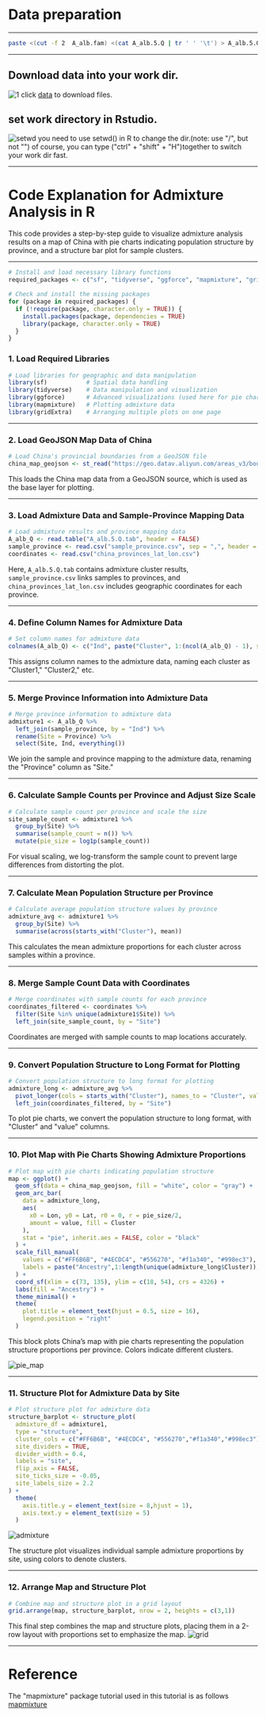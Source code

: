 
# Data preparation
---
```bash
paste <(cut -f 2  A_alb.fam) <(cat A_alb.5.Q | tr ' ' '\t') > A_alb.5.Q.tab
```
---
## Download data into your work dir.

![1](https://github.com/user-attachments/assets/151671a8-ad9e-422e-ac08-5652189b2123)
click [data](https://github.com/BGIGPD/BestPractices4Pathogenomics/tree/main/Population_Visualization/data) to download files.
## set work directory in Rstudio.
![setwd](https://github.com/user-attachments/assets/0d8179b0-a1b7-41d4-9d06-0c558a117cd3)
you need to use setwd() in R to change the dir.(note: use "/", but not "\")
of course, you can type ("ctrl" + "shift" + "H")together to switch your work dir fast.

---

# Code Explanation for Admixture Analysis in R

This code provides a step-by-step guide to visualize admixture analysis results on a map of China with pie charts indicating population structure by province, and a structure bar plot for sample clusters.

---

```r
# Install and load necessary library functions
required_packages <- c("sf", "tidyverse", "ggforce", "mapmixture", "gridExtra")

# Check and install the missing packages
for (package in required_packages) {
  if (!require(package, character.only = TRUE)) {
    install.packages(package, dependencies = TRUE)
    library(package, character.only = TRUE)
  }
}
```

### 1. Load Required Libraries

```r
# Load libraries for geographic and data manipulation
library(sf)           # Spatial data handling
library(tidyverse)    # Data manipulation and visualization
library(ggforce)      # Advanced visualizations (used here for pie charts)
library(mapmixture)   # Plotting admixture data
library(gridExtra)    # Arranging multiple plots on one page
```

---

### 2. Load GeoJSON Map Data of China

```r
# Load China's provincial boundaries from a GeoJSON file
china_map_geojson <- st_read("https://geo.datav.aliyun.com/areas_v3/bound/100000_full.json")
```

This loads the China map data from a GeoJSON source, which is used as the base layer for plotting.

---

### 3. Load Admixture Data and Sample-Province Mapping Data

```r
# Load admixture results and province mapping data
A_alb_Q <- read.table("A_alb.5.Q.tab", header = FALSE)
sample_province <- read.csv("sample_province.csv", sep = ",", header = TRUE)
coordinates <- read.csv("china_provinces_lat_lon.csv")
```

Here, `A_alb.5.Q.tab` contains admixture cluster results, `sample_province.csv` links samples to provinces, and `china_provinces_lat_lon.csv` includes geographic coordinates for each province.

---

### 4. Define Column Names for Admixture Data

```r
# Set column names for admixture data
colnames(A_alb_Q) <- c("Ind", paste("Cluster", 1:(ncol(A_alb_Q) - 1), sep = ""))
```

This assigns column names to the admixture data, naming each cluster as "Cluster1," "Cluster2," etc.

---

### 5. Merge Province Information into Admixture Data

```r
# Merge province information to admixture data
admixture1 <- A_alb_Q %>%
  left_join(sample_province, by = "Ind") %>%
  rename(Site = Province) %>%
  select(Site, Ind, everything())
```

We join the sample and province mapping to the admixture data, renaming the "Province" column as "Site."

---

### 6. Calculate Sample Counts per Province and Adjust Size Scale

```r
# Calculate sample count per province and scale the size
site_sample_count <- admixture1 %>%
  group_by(Site) %>%
  summarise(sample_count = n()) %>%
  mutate(pie_size = log1p(sample_count))
```

For visual scaling, we log-transform the sample count to prevent large differences from distorting the plot.

---

### 7. Calculate Mean Population Structure per Province

```r
# Calculate average population structure values by province
admixture_avg <- admixture1 %>%
  group_by(Site) %>%
  summarise(across(starts_with("Cluster"), mean))
```

This calculates the mean admixture proportions for each cluster across samples within a province.

---

### 8. Merge Sample Count Data with Coordinates

```r
# Merge coordinates with sample counts for each province
coordinates_filtered <- coordinates %>%
  filter(Site %in% unique(admixture1$Site)) %>%
  left_join(site_sample_count, by = "Site")
```

Coordinates are merged with sample counts to map locations accurately.

---

### 9. Convert Population Structure to Long Format for Plotting

```r
# Convert population structure to long format for plotting
admixture_long <- admixture_avg %>%
  pivot_longer(cols = starts_with("Cluster"), names_to = "Cluster", values_to = "value") %>%
  left_join(coordinates_filtered, by = "Site")
```

To plot pie charts, we convert the population structure to long format, with "Cluster" and "value" columns.

---

### 10. Plot Map with Pie Charts Showing Admixture Proportions

```r
# Plot map with pie charts indicating population structure
map <- ggplot() +
  geom_sf(data = china_map_geojson, fill = "white", color = "gray") +  # Map of China
  geom_arc_bar(
    data = admixture_long,
    aes(
      x0 = Lon, y0 = Lat, r0 = 0, r = pie_size/2,
      amount = value, fill = Cluster
    ),
    stat = "pie", inherit.aes = FALSE, color = "black"
  ) +
  scale_fill_manual(
    values = c("#FF6B6B", "#4ECDC4", "#556270", "#f1a340", "#998ec3"),
    labels = paste("Ancestry",1:length(unique(admixture_long$Cluster)),sep = "")
  ) +
  coord_sf(xlim = c(73, 135), ylim = c(18, 54), crs = 4326) +
  labs(fill = "Ancestry") +
  theme_minimal() +
  theme(
    plot.title = element_text(hjust = 0.5, size = 16),
    legend.position = "right"
  )
```

This block plots China’s map with pie charts representing the population structure proportions per province. Colors indicate different clusters.

![pie_map](https://github.com/user-attachments/assets/ab566988-3d53-4aee-933e-e0b1ccad49c6)

---

### 11. Structure Plot for Admixture Data by Site

```r
# Plot structure plot for admixture data
structure_barplot <- structure_plot(
  admixture_df = admixture1,
  type = "structure",
  cluster_cols = c("#FF6B6B", "#4ECDC4", "#556270","#f1a340","#998ec3"),
  site_dividers = TRUE,
  divider_width = 0.4,
  labels = "site",
  flip_axis = FALSE,
  site_ticks_size = -0.05,
  site_labels_size = 2.2
) +
  theme(
    axis.title.y = element_text(size = 8,hjust = 1),
    axis.text.y = element_text(size = 5)
  )
```
![admixture](https://github.com/user-attachments/assets/fc674764-d049-4924-8424-118aa1ad6572)

The structure plot visualizes individual sample admixture proportions by site, using colors to denote clusters.

---

### 12. Arrange Map and Structure Plot

```r
# Combine map and structure plot in a grid layout
grid.arrange(map, structure_barplot, nrow = 2, heights = c(3,1))
```

This final step combines the map and structure plots, placing them in a 2-row layout with proportions set to emphasize the map.
![grid](https://github.com/user-attachments/assets/475fa5f6-8824-4f66-b970-8ef678fef353)

--- 
# Reference 
The "mapmixture" package tutorial used in this tutorial is as follows
[mapmixture](https://github.com/Tom-Jenkins/mapmixture)
